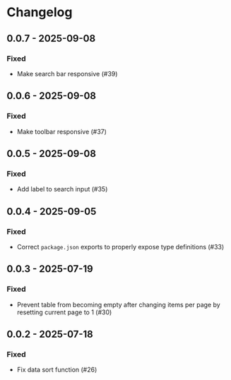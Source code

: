 # Changelog

## 0.0.7 - 2025-09-08

### Fixed

- Make search bar responsive (#39)


## 0.0.6 - 2025-09-08

### Fixed

- Make toolbar responsive (#37)


## 0.0.5 - 2025-09-08

### Fixed

- Add label to search input (#35)


## 0.0.4 - 2025-09-05

### Fixed

- Correct `package.json` exports to properly expose type definitions (#33)


## 0.0.3 - 2025-07-19

### Fixed

- Prevent table from becoming empty after changing items per page by resetting current page to 1 (#30)


## 0.0.2 - 2025-07-18

### Fixed

- Fix data sort function (#26)